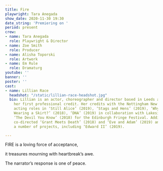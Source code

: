 ```yaml
---
title: Fire
playwright: Tara Anegada
show_date: 2020-11-30 19:30
date_string: 'Premiering on '
period: present
crew:
- name: Tara Anegada
  role: Playwright & Director
- name: Zoe Smith
  role: Producer
- name: Alisha Toporski
  role: Artwork
- name: Em Rule
  role: Dramaturg
youtube: ''
banner: ''
poster: ''
cast:
- name: Lillian Race
  headshot: "/static/lillian-race-headshot.jpg"
  bio: Lillian is an actor, choreographer and director based in Leeds and this is
    her first professional credit. Her credits with the Nottingham New Theatre include
    acting roles in ‘Still Alice’ (2019), ‘Stags and Hens’ (2019), ‘Why is John Lennon
    Wearing a Skirt?’ (2018), ‘DNA’ (2019) in collaboration with Lakeside Arts, and
    ‘The Devil You Know’ (2018) for the Edinburgh Fringe Festival. Additionally Lillian
    co-directed ‘Grant Meets Death’ (2018) and ‘Eve and Adam’ (2019) and has choreographed
    a number of projects, including ‘Edward II’ (2019).

---
```

FIRE is a loving force of acceptance,

it treasures mourning with heartbreak’s awe.

The narrator’s response is one of peace.
